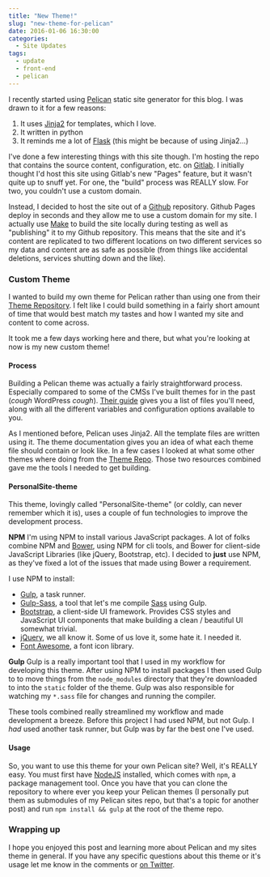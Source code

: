 ```yaml
---
title: "New Theme!"
slug: "new-theme-for-pelican"
date: 2016-01-06 16:30:00
categories:
  - Site Updates
tags:
  - update
  - front-end
  - pelican
---
```


I recently started using [Pelican](1) static site generator for this blog. I was
drawn to it for a few reasons:

1. It uses [Jinja2](2) for templates, which I love.
2. It written in python
3. It reminds me a lot of [Flask](3) (this might be because of using Jinja2...)

I've done a few interesting things with this site though. I'm hosting the repo
that contains the source content, configuration, etc. on [Gitlab](4). I
initially thought I'd host this site using Gitlab's new "Pages" feature, but it
wasn't quite up to snuff yet. For one, the "build" process was REALLY slow. For
two, you couldn't use a custom domain.

Instead, I decided to host the site out of a [Github](5) repository. Github
Pages deploy in seconds and they allow me to use a custom domain for my site. I
actually use [Make](6) to build the site locally during testing as well as
"publishing" it to my Github repository. This means that the site and it's
content are replicated to two different locations on two different services so
my data and content are as safe as possible (from things like accidental deletions,
services shutting down and the like).

### Custom Theme

I wanted to build my own theme for Pelican rather than using one from their
[Theme Repository](7). I felt like I could build something in a fairly short
amount of time that would best match my tastes and how I wanted my site and
content to come across.

It took me a few days working here and there, but what you're looking at now is
my new custom theme!

#### Process

Building a Pelican theme was actually a fairly straightforward process.
Especially compared to some of the CMSs I've built themes for in the past
(_cough_ WordPress _cough_). [Their guide](8) gives you a list of files you'll
need, along with all the different variables and configuration options available
to you.

As I mentioned before, Pelican uses Jinja2. All the template files are written
using it. The theme documentation gives you an idea of what each theme file
should contain or look like. In a few cases I looked at what some other themes
where doing from the [Theme Repo](7). Those two resources combined gave me the
tools I needed to get building.

#### PersonalSite-theme

This theme, lovingly called "PersonalSite-theme" (or coldly, can never remember
which it is), uses a couple of fun technologies to improve the development
process.

**NPM**
I'm using NPM to install various JavaScript packages. A lot of folks combine
NPM and [Bower](9), using NPM for cli tools, and Bower for client-side JavaScript
Libraries (like jQuery, Bootstrap, etc). I decided to **just** use NPM, as they've
fixed a lot of the issues that made using Bower a requirement.

I use NPM to install:

- [Gulp](10), a task runner.
- [Gulp-Sass](14), a tool that let's me compile [Sass](15) using Gulp.
- [Bootstrap](11), a client-side UI framework. Provides CSS styles and JavaScript
  UI components that make building a clean / beautiful UI somewhat trivial.
- [jQuery](12), we all know it. Some of us love it, some hate it. I needed it.
- [Font Awesome](13), a font icon library.

**Gulp**
Gulp is a really important tool that I used in my workflow for developing this
theme. After using NPM to install packages I then used Gulp to to move things
from the `node_modules` directory that they're downloaded to into the `static`
folder of the theme. Gulp was also responsible for watching my `*.sass` file for
changes and running the compiler.

These tools combined really streamlined my workflow and made development a
breeze. Before this project I had used NPM, but not Gulp. I _had_ used another
task runner, but Gulp was by far the best one I've used.

#### Usage

So, you want to use this theme for your own Pelican site? Well, it's REALLY easy.
You must first have [NodeJS](https://nodejs.org/en/) installed, which
comes with `npm`, a package management tool. Once you have that you can clone
the repository to where ever you keep your Pelican themes (I personally put them
as submodules of my Pelican sites repo, but that's a topic for another post) and
run `npm install && gulp` at the root of the theme repo.

### Wrapping up

I hope you enjoyed this post and learning more about Pelican and my sites theme
in general. If you have any specific questions about this theme or it's usage
let me know in the comments or [on Twitter](16).

[1]: http://getpelican.com "Get Pelican"
[2]: http://jinja.pocoo.org/ "Jinja2"
[3]: http://flask.pocoo.org/ "Flask"
[4]: https://gitlab.com/crowdersoup/crowdersoup.gitlab.io "Gitlab Repo"
[5]: https://github.com/CrowderSoup/crowdersoup.github.io "Github Repo"
[6]: https://www.gnu.org/software/make/ "Make"
[7]: https://github.com/getpelican/pelican-themes "Pelican Theme Repository"
[8]: http://docs.getpelican.com/en/3.6.3/themes.html "Pelican Theme Documentation"
[9]: http://bower.io/ "Bower, Client-side packages"
[10]: http://gulpjs.com/ "Gulp, a task runner"
[11]: http://getbootstrap.com "Bootstrap"
[12]: https://jquery.com/ "jQuery"
[13]: http://fontawesome.io/ "Font Awesome"
[14]: https://www.npmjs.com/package/gulp-sass "Gulp-Sass"
[15]: http://sass-lang.com/ "Sass"
[16]: http://twitter.com/crowdersoup "&CrowderSoup"
